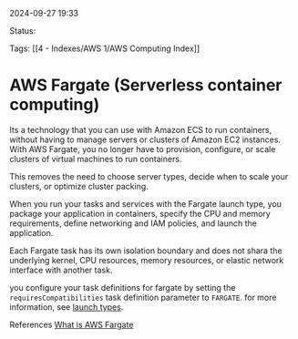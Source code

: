 2024-09-27 19:33

Status:

Tags:
[[4 - Indexes/AWS 1/AWS Computing Index]]

# AWS Fargate (Serverless container computing)

Its a technology that you can use with Amazon ECS to run containers, without having to manage servers or clusters of Amazon EC2 instances. With AWS Fargate, you no longer have to provision, configure, or scale clusters of virtual machines to run containers.

This removes the need to choose server types, decide when to scale your clusters, or optimize cluster packing.

When you run your tasks and services with the Fargate launch type, you package your application in containers, specify the CPU and memory requirements, define networking and IAM policies, and launch the application.

Each Fargate task has its own isolation boundary and does not shara the underlying kernel, CPU resources, memory resources, or elastic network interface with another task.

you configure your task definitions for fargate by setting the `requiresCompatibilities` task definition parameter to `FARGATE`. for more information, see [launch types](https://docs.aws.amazon.com/AmazonECS/latest/developerguide/task_definition_parameters.html#requires_compatibilities).


References 
[What is AWS Fargate](https://docs.aws.amazon.com/AmazonECS/latest/developerguide/AWS_Fargate.html)